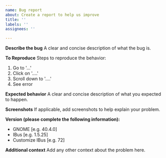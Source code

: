 ```yaml
---
name: Bug report
about: Create a report to help us improve
title: ''
labels: ''
assignees: ''

---
```


**Describe the bug**
A clear and concise description of what the bug is.

**To Reproduce**
Steps to reproduce the behavior:
1. Go to '...'
2. Click on '....'
3. Scroll down to '....'
4. See error

**Expected behavior**
A clear and concise description of what you expected to happen.

**Screenshots**
If applicable, add screenshots to help explain your problem.

**Version (please complete the following information):**
 - GNOME [e.g. 40.4.0]
 - IBus [e.g. 1.5.25]
 - Customize IBus [e.g. 72]

**Additional context**
Add any other context about the problem here.

